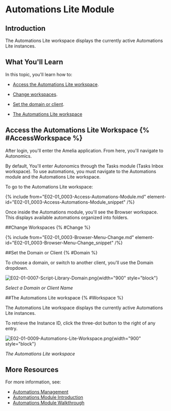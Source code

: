 # Automations Lite Module

## Introduction

The Automations Lite workspace displays the currently active Automations Lite instances.

## What You'll Learn

In this topic, you'll learn how to:

* [Access the Automations Lite workspace](#AccessWorkspace).

* [Change workspaces](#Change).

* [Set the domain or client](#Domain).

* [The Automations Lite workspace](#Workspace)

## Access the Automations Lite Workspace {% #AccessWorkspace %}

After login, you'll enter the Amelia application. From here, you'll navigate to Autonomics.

By default, You'll enter Autonomics through the Tasks module (Tasks Inbox workspace). To use automations, you must navigate to the Automations module and the Automations Lite workspace.

To go to the Automations Lite workspace:

{% include from="E02-01_0003-Access-Automations-Module.md" element-id="E02-01_0003-Access-Automations-Module_snippet" /%}

Once inside the Automations module, you'll see the Browser workspace. This displays available automations organized into folders.

##Change Workspaces {% #Change %}

{% include from="E02-01_0003-Browser-Menu-Change.md" element-id="E02-01_0003-Browser-Menu-Change_snippet" /%}

##Set the Domain or Client {% #Domain %}

To choose a domain, or switch to another client, you'll use the Domain dropdown.

![E02-01-0007-Script-Library-Domain.png](E02-01-0007-Script-Library-Domain.png){width="900" style="block"}

*Select a Domain or Client Name*

##The Automations Lite workspace {% #Workspace %}

The Automations Lite workspace displays the currently active Automations Lite instances.

To retrieve the Instance ID, click the three-dot button to the right of any entry.

![E02-01-0009-Automations-Lite-Workspace.png](E02-01-0009-Automations-Lite-Workspace.png){width="900" style="block"}

*The Automations Lite workspace*



## More Resources

For more information, see:

* [Automations Management](E02-01_0004-Automations-Mgmnt.md)
* [Automations Module Introduction](E02-01_0002-Automations-Mod-Intro.md)
* [Automations Module Walkthrough](E02-01_0003-Automations-Mod-Walk.md)
